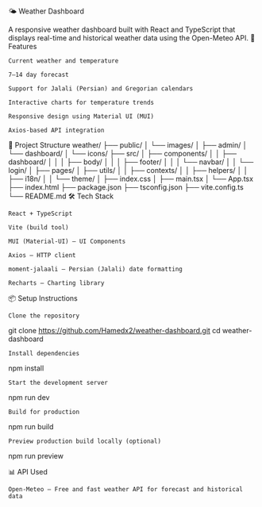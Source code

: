 🌤️ Weather Dashboard

A responsive weather dashboard built with React and TypeScript that displays real-time and historical weather data using the Open-Meteo API.
🚀 Features

    Current weather and temperature

    7–14 day forecast

    Support for Jalali (Persian) and Gregorian calendars

    Interactive charts for temperature trends

    Responsive design using Material UI (MUI)

    Axios-based API integration

🧠 Project Structure
weather/
├── public/
│   └── images/
│       ├── admin/
│       └── dashboard/
│           └── icons/
├── src/
│   ├── components/
│   │   ├── dashboard/
│   │   │   ├── body/
│   │   │   ├── footer/
│   │   │   └── navbar/
│   │   └── login/
│   ├── pages/
│   ├── utils/
│   │   ├── contexts/
│   │   ├── helpers/
│   │   ├── i18n/
│   │   └── theme/
│   ├── index.css
│   ├── main.tsx
│   └── App.tsx
├── index.html
├── package.json
├── tsconfig.json
├── vite.config.ts
└── README.md
🛠️ Tech Stack

    React + TypeScript

    Vite (build tool)

    MUI (Material-UI) – UI Components

    Axios – HTTP client

    moment-jalaali – Persian (Jalali) date formatting

    Recharts – Charting library

📦 Setup Instructions

    Clone the repository

git clone https://github.com/Hamedx2/weather-dashboard.git
cd weather-dashboard

    Install dependencies

npm install

    Start the development server

npm run dev

    Build for production

npm run build

    Preview production build locally (optional)

npm run preview

📊 API Used

    Open-Meteo – Free and fast weather API for forecast and historical data

